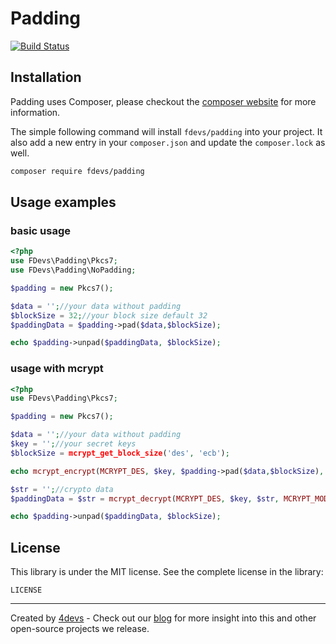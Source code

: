 Padding
=======

[![Build Status](https://travis-ci.org/4devs/padding.svg?branch=master)](https://travis-ci.org/4devs/padding)

## Installation
Padding uses Composer, please checkout the [composer website](http://getcomposer.org) for more information.

The simple following command will install `fdevs/padding` into your project. It also add a new
entry in your `composer.json` and update the `composer.lock` as well.


```bash
composer require fdevs/padding
```

## Usage examples

### basic usage

```php
<?php
use FDevs\Padding\Pkcs7;
use FDevs\Padding\NoPadding;

$padding = new Pkcs7();

$data = '';//your data without padding
$blockSize = 32;//your block size default 32
$paddingData = $padding->pad($data,$blockSize);

echo $padding->unpad($paddingData, $blockSize); 
```

### usage with mcrypt

```php
<?php
use FDevs\Padding\Pkcs7;

$padding = new Pkcs7();

$data = '';//your data without padding
$key = '';//your secret keys
$blockSize = mcrypt_get_block_size('des', 'ecb');

echo mcrypt_encrypt(MCRYPT_DES, $key, $padding->pad($data,$blockSize), MCRYPT_MODE_ECB);

$str = '';//crypto data
$paddingData = $str = mcrypt_decrypt(MCRYPT_DES, $key, $str, MCRYPT_MODE_ECB);

echo $padding->unpad($paddingData, $blockSize); 
```


License
-------

This library is under the MIT license. See the complete license in the library:

    LICENSE


---
Created by [4devs](http://4devs.pro/) - Check out our [blog](http://4devs.io/) for more insight into this and other open-source projects we release.
